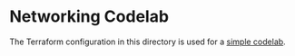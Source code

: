 # Networking Codelab

The Terraform configuration in this directory is used for a [simple codelab](https://codelabs.developers.google.com/codelabs/hashicorp-terraform-networking/index.html#0).
